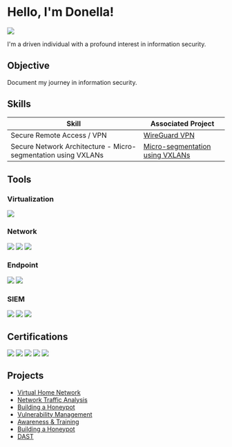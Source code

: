 # Hello, I'm Donella!
<a href="https://www.linkedin.com/in/donella-q/"><img src="https://img.shields.io/badge/-LinkedIn-0072b1?&style=for-the-badge&logo=linkedin&logoColor=white" /></a>

I'm a driven individual with a profound interest in information security.

## Objective
Document my journey in information security.

## Skills

| Skill                                         | Associated Project         |
|-----------------------------------------------|----------------------------|
| Secure Remote Access / VPN | <a href=""> WireGuard VPN</a>
| Secure Network Architecture - Micro-segmentation using VXLANs | <a href="https://github.com/Donella365/vxlan-microsegmentation">Micro-segmentation using VXLANs</a>|


## Tools
### Virtualization
<div>
<img src="https://img.shields.io/badge/-Oracle%20VM%20VirtualBox-666666?&style=for-the-badge&logo=oracle&logoColor=white" />
<div>
    
### Network
<div>
    <img src="https://img.shields.io/badge/-Wireshark-1679A7?&style=for-the-badge&logo=Wireshark&logoColor=white" />
    <img src="https://img.shields.io/badge/-Suricata-EF3B2D?&style=for-the-badge&logo=Suricata&logoColor=white" />
    <img src="https://img.shields.io/badge/-Zeek-777BB4?&style=for-the-badge&logo=Zeek&logoColor=white" />
</div>

### Endpoint
<div>
    <img src="https://img.shields.io/badge/-Microsoft_Defender_for_Endpoint-00A4EF?&style=for-the-badge&logo=Microsoft&logoColor=white" />
    <img src="https://img.shields.io/badge/-Velociraptor-4B275F?&style=for-the-badge&logo=Velociraptor&logoColor=white" />
</div>

### SIEM
<div>
    <img src="https://img.shields.io/badge/-Microsoft_Sentinel-0078D4?&style=for-the-badge&logo=Microsoft&logoColor=white" />
    <img src="https://img.shields.io/badge/-Splunk-000000?&style=for-the-badge&logo=Splunk&logoColor=white" />
    <img src="https://img.shields.io/badge/-Elastic-005571?&style=for-the-badge&logo=Elastic&logoColor=white" />
</div>

## Certifications
<div>
<img src="https://img.shields.io/badge/-Associate%20of%20ISC2-5B92E5?&style=for-the-badge&logo=ISC2&logoColor=white" />
<img src="https://img.shields.io/badge/-Security%2B-FF0000?&style=for-the-badge&logo=CompTIA&logoColor=white" />
<img src="https://img.shields.io/badge/-ISC2%20Certified%20in%20Cybersecurity%20(CC)-003366?&style=for-the-badge&logo=ISC2&logoColor=white" />
<img src="https://img.shields.io/badge/-Infosec%20Skills%20Threat%20Intelligence-ED1C24?&style=for-the-badge&logoColor=white" />
<img src="https://img.shields.io/badge/-Google%20IT%20Support%20Professional-4285F4?&style=for-the-badge&logo=google&logoColor=white" />
</div>

## Projects
- <a href="https://github.com/Donella365/Virtual-Home-Network">Virtual Home Network</a>
- <a href="https://github.com/Donella365/Network-Traffic-Analysis/tree/main">Network Traffic Analysis</a>
- <a href="https://github.com/Donella365/Building-a-Honeypot">Building a Honeypot</a>
- <a href="https://github.com/Donella365/Vulnerability-Management">Vulnerability Management</a>
- <a href="https://github.com/Donella365/Awareness-Training/tree/main">Awareness & Training</a>
- <a href="https://github.com/Donella365/Building-a-Honeypot">Building a Honeypot</a>
- <a href="https://github.com/Donella365/DAST/tree/main">DAST</a>
